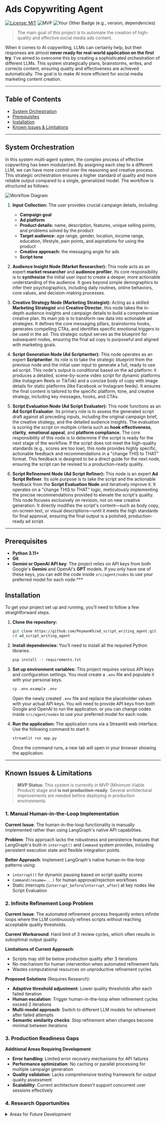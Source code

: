 # Ads Copywriting Agent

[![License: MIT](https://img.shields.io/badge/License-MIT-yellow.svg)](https://opensource.org/licenses/MIT)
![MVP](https://img.shields.io/badge/Status-MVP-orange?style=flat-square)
![Your Other Badge (e.g., version, dependencies)](https://img.shields.io/badge/version-0.9.0-blue.svg)

> The main goal of this project is to automate the creation of high-quality and effective social media ads content.

When it comes to AI copywriting, LLMs can certainly help, but their responses are almost **never ready for real-world application on the first try**. I've aimed to overcome this by creating a sophisticated orchestration of different LLMs. This system strategically plans, brainstorms, writes, and corrects content, ensuring quality and effectiveness are achieved automatically. The goal is to make AI more efficient for social media marketing content creation.

---

## Table of Contents

- [System Orchestration](#system-orchestration)
- [Prerequisites](#prerequisites)
- [Installation](#installation)
- [Known Issues & Limitations](#known-issues--limitations)

---

## System Orchestration

In this system multi-agent system, the complex process of effective copywriting has been modularized. By assigning each step to a different LLM, we can have more control over the reasoning and creative process. This strategic orchestration ensures a higher standard of quality and more reliable output compared to a single, generalized model. The workflow is structured as follows:

![Workflow Diagram](diagram/main_graph.png)

1.  **Input Collection:** The user provides crucial campaign details, including:
    * **Campaign goal**
    * **Ad platform**
    * **Product details:** name, description, features, unique selling points, and problems solved by the product
    * **Target audience:** age range, gender, location, income range, education, lifestyle, pain points, and aspirations for using the product
    * **Creative approach:** the messaging angle for ads
    * **Script tone**

2.  **Audience Insight Node (Market Researcher):** This node acts as an expert **market researcher** and **audience profiler**. Its core responsibility is to **synthesize** the initial user input to create a deeper, more actionable understanding of the audience. It goes beyond simple demographics to infer their psychographics, including daily routines, online behaviors, core values, and decision-making processes.

3. **Creative Strategy Node (Marketing Strategist):** Acting as a skilled **Marketing Strategist** and **Creative Director**, this node takes the in-depth audience insights and campaign details to build a comprehensive creative plan. Its main job is to transform raw data into actionable ad strategies. It defines the core messaging pillars, brainstorms hooks, generates compelling CTAs, and identifies specific emotional triggers to be used in the ad. This strategic output serves as the blueprint for subsequent nodes, ensuring the final ad copy is purposeful and aligned with marketing goals.

4.  **Script Generation Node (Ad Scriptwriter):** This node operates as an expert **Scriptwriter**. Its role is to take the strategic blueprint from the previous node and the initial user input to generate a full, ready to use ad script. This node's output is conditional based on the ad platform: it produces a detailed, scene-by-scene video script for dynamic platforms (like Instagram Reels or TikTok) and a concise body of copy with image details for static platforms (like Facebook or Instagram feeds). It ensures the final content is tailored to the specific platform, tone, and creative strategy, including key messages, hooks, and CTAs.

5.  **Script Evaluation Node (Ad Script Evaluator):** This node functions as an **Ad Script Evaluator**. Its primary role is to assess the generated script draft against all preceding inputs, including the original campaign brief, the creative strategy, and the detailed audience insights. The evaluation is scoring the script on multiple criteria such as **hook effectiveness**, **clarity**, **emotional appeal**, and **platform compliance**. The core responsibility of this node is to determine if the script is ready for the next stage of the workflow. If the script does not meet the high-quality standards (e.g., scores are too low), this node provides highly specific, actionable feedback and recommendations in a "change THIS to THAT" format. This feedback is designed to be a direct guide for the next node, ensuring the script can be revised to a production-ready quality.

6. **Script Refinement Node (Ad Script Refiner):** This node is an expert **Ad Script Refiner**. Its sole purpose is to take the script and the actionable feedback from the **Script Evaluation Node** and iteratively improve it. It operates on a "change THIS to THAT" logic, meticulously implementing the precise recommendations provided to elevate the script's quality. This node focuses exclusively on revision, not on new creative generation. It directly modifies the script's content—such as body copy, on-screen text, or visual descriptions—until it meets the high standards for final approval, ensuring the final output is a polished, production-ready ad script.

---

## Prerequisites

- **Python 3.11+**
- **Git**
- **Gemini or OpenAI API key**: The project relies on API keys from both Google's **Gemini** and OpenAI's **GPT** models. If you only have one of these keys, you can edit the code inside `src/agent/nodes` to use your preferred model for each node.***

## Installation
To get your project set up and running, you'll need to follow a few straightforward steps. 

1.  **Clone the repository:**
    ```bash
    git clone https://github.com/PeymanKh/ad_script_writing_agent.git
    cd ad_script_writing_agent
    ```

2.  **Install dependencies:**
    You'll need to install all the required Python libraries.
    ```bash
    pip install -r requirements.txt
    ```

3.  **Set up environment variables:**
    This project requires various API keys and configuration settings. You must create a `.env` file and populate it with your personal keys.
    ```bash
    cp .env.example .env
    ```
    Open the newly created `.env` file and replace the placeholder values with your actual API keys. You will need to provide API keys from both Google and OpenAI to run the application. or you can change codes inside `src/agent/nodes` to use your preferred model for each node.

4.  **Run the application:**
    The application runs via a Streamlit web interface. Use the following command to start it.
    ```bash
    streamlit run app.py
    ```
    Once the command runs, a new tab will open in your browser showing the application.

---
## Known Issues & Limitations

> **MVP Status**: This system is currently in MVP (Minimum Viable Product) stage and **is not production-ready**. Several architectural improvements are needed before deploying in production environments.

### 1. Manual Human-in-the-Loop Implementation

**Current Issue**: The human-in-the-loop functionality is manually implemented rather than using LangGraph's native API capabilities.

**Problem**: This approach lacks the robustness and persistence features that LangGraph's built-in `interrupt()` and `Command` system provides, including persistent execution state and flexible integration points.

**Better Approach**: Implement LangGraph's native human-in-the-loop patterns using:
- `interrupt()` for dynamic pausing based on script quality scores  
- `Command(resume=...)` for human approval/rejection workflows
- Static interrupts (`interrupt_before`/`interrupt_after`) at key nodes like Script Evaluation

### 2. Infinite Refinement Loop Problem

**Current Issue**: The automated refinement process frequently enters infinite loops where the LLM continuously refines scripts without reaching acceptable quality thresholds.

**Current Workaround**: Hard limit of 3 review cycles, which often results in suboptimal output quality.

**Limitations of Current Approach**:
- Scripts may still be below production quality after 3 iterations
- No mechanism for human intervention when automated refinement fails  
- Wastes computational resources on unproductive refinement cycles

**Proposed Solutions** (Requires Research):
- **Adaptive threshold adjustment**: Lower quality thresholds after each failed iteration
- **Human escalation**: Trigger human-in-the-loop when refinement cycles exceed 2 iterations
- **Multi-model approach**: Switch to different LLM models for refinement after failed attempts
- **Semantic similarity checks**: Stop refinement when changes become minimal between iterations

### 3. Production Readiness Gaps

**Additional Areas Requiring Development**:
- **Error handling**: Limited error recovery mechanisms for API failures
- **Performance optimization**: No caching or parallel processing for multiple campaign generation  
- **Quality validation**: Lacks comprehensive testing framework for output quality assessment
- **Scalability**: Current architecture doesn't support concurrent user sessions effectively

### 4. Research Opportunities

<details>
<summary>Areas for Future Development</summary>

**Human-in-the-Loop Integration**: Implementing LangGraph's `interrupt` patterns for approval workflows, particularly at the Script Evaluation stage.

**Refinement Optimization**: Developing smarter stopping criteria and quality assessment algorithms to prevent infinite loops while maintaining high output standards.

**Quality Metrics**: Research into automated quality scoring systems that better correlate with human evaluation of ad copy effectiveness.

</details>
